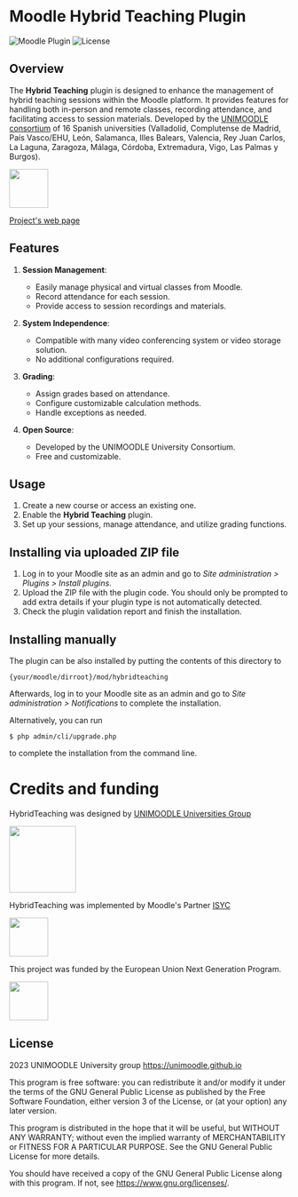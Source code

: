 # Moodle Hybrid Teaching Plugin

![Moodle Plugin](https://img.shields.io/badge/Moodle-Plugin-blue)
![License](https://img.shields.io/badge/License-GPLv3-blue.svg)


## Overview
The **Hybrid Teaching** plugin is designed to enhance the management of hybrid teaching sessions within the Moodle platform. It provides features for handling both in-person and remote classes, recording attendance, and facilitating access to session materials.
Developed by the [UNIMOODLE consortium](https://unimoodle.gihub.io) of 16 Spanish universities (Valladolid, Complutense de Madrid, País Vasco/EHU, León, Salamanca, Illes Balears, Valencia, Rey Juan Carlos, La Laguna, Zaragoza, Málaga, Córdoba, Extremadura, Vigo, Las Palmas y Burgos).

[<img src="https://unimoodle.github.io/assets/images/unimoodle-primarylogo-rgb-1200x353.png" height="70px"/>](https://unimoodle.github.io)

[Project's web page](https://unimoodle.github.io/moodle-mod_hybridteaching/)

## Features
1. **Session Management**:
   - Easily manage physical and virtual classes from Moodle.
   - Record attendance for each session.
   - Provide access to session recordings and materials.

2. **System Independence**:
   - Compatible with many video conferencing system or video storage solution.
   - No additional configurations required.

3. **Grading**:
   - Assign grades based on attendance.
   - Configure customizable calculation methods.
   - Handle exceptions as needed.

4. **Open Source**:
   - Developed by the UNIMOODLE University Consortium.
   - Free and customizable.


## Usage
1. Create a new course or access an existing one.
2. Enable the **Hybrid Teaching** plugin.
3. Set up your sessions, manage attendance, and utilize grading functions.


## Installing via uploaded ZIP file ##

1. Log in to your Moodle site as an admin and go to _Site administration >
   Plugins > Install plugins_.
2. Upload the ZIP file with the plugin code. You should only be prompted to add
   extra details if your plugin type is not automatically detected.
3. Check the plugin validation report and finish the installation.

## Installing manually ##

The plugin can be also installed by putting the contents of this directory to

    {your/moodle/dirroot}/mod/hybridteaching

Afterwards, log in to your Moodle site as an admin and go to _Site administration >
Notifications_ to complete the installation.

Alternatively, you can run

    $ php admin/cli/upgrade.php

to complete the installation from the command line.

# Credits and funding

HybridTeaching was designed by [UNIMOODLE Universities Group](https://unimoodle.github.io/) 

<img src="https://unimoodle.github.io/assets/images/unis-todas-3034x508.png" height="120px" />

HybridTeaching was implemented by Moodle's Partner [ISYC](https://isyc.com/)

<img src="https://unimoodle.github.io/moodle-mod_hybridteaching/assets/images/logo-isyc-oncustomer-black-es-534x149.png" height="70px" />

This project was funded by the European Union Next Generation Program.

<img src="https://unimoodle.github.io/moodle-mod_hybridteaching/assets/images/unidigital-footer2024-1466x187.png" height="70px" />

## License ##

2023 UNIMOODLE University group https://unimoodle.github.io

This program is free software: you can redistribute it and/or modify it under
the terms of the GNU General Public License as published by the Free Software
Foundation, either version 3 of the License, or (at your option) any later
version.

This program is distributed in the hope that it will be useful, but WITHOUT ANY
WARRANTY; without even the implied warranty of MERCHANTABILITY or FITNESS FOR A
PARTICULAR PURPOSE.  See the GNU General Public License for more details.

You should have received a copy of the GNU General Public License along with
this program.  If not, see <https://www.gnu.org/licenses/>.
